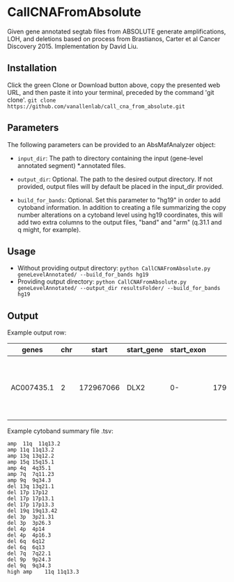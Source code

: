 # CallCNAFromAbsolute
Given gene annotated segtab files from ABSOLUTE generate amplifications, LOH, and deletions based on process from Brastianos, Carter et al Cancer Discovery 2015. Implementation by David Liu.

Installation
------------
Click the green Clone or Download button above, copy the presented web URL, and then paste it into your terminal, preceded by the command 'git clone'.
  `git clone https://github.com/vanallenlab/call_cna_from_absolute.git`

Parameters
----------
The following parameters can be provided to an AbsMafAnalyzer object:
* `input_dir`: The path to directory containing the input (gene-level annotated segment) *.annotated files.

* `output_dir`: Optional. The path to the desired output directory. If not provided, output files will by default be placed in the input_dir provided.

* `build_for_bands`: Optional. Set this parameter to "hg19" in order to add cytoband information. In addition to creating a file summarizing the copy
number alterations on a cytoband level using hg19 coordinates, this will add two extra columns to the output files, "band" and "arm" (q.31.1 and q might, for example).

Usage
-----
* Without providing output directory: `python CallCNAFromAbsolute.py geneLevelAnnotated/ --build_for_bands hg19`
* Providing output directory: `python CallCNAFromAbsolute.py geneLevelAnnotated/ --output_dir resultsFolder/ --build_for_bands hg19`

Output
------
Example output row:

|genes	|chr|	start|	start_gene|	start_exon|	end	|end_gene	|segment_end_exon	|Num_Probes	|sample	|modal_total_cn	|expected_total_cn	|rescaled.cn.a1	|rescaled.cn.a2	|focality_1	|focality_2	|called_CNA1	|called_CNA2	|fr_below_1	|fr_above_1	|fr_below_2	|fr_above_2	|band	|arm|
|---|---|---|---|---|---|---|---|---|---|---|---|---|---|---|---|---|---|---|---|---|---|---|---|
 |AC007435.1|	2|	172967066|	DLX2|	0-|	179666966|	TTN|	|	618|	OCSCC-OC033-TP-NB-SM-F3R7J-SM-F3R8D|	5|	4.99996|	0|	5|	1|	0.987910135|	del|	amp|	0|	0.980218414|	0.958944192|	0.012089865|	q31.1|	q|

Example cytoband summary file .tsv:

```
amp  11q  11q13.2
amp	11q	11q13.2
amp	13q	13q12.2
amp	15q	15q15.1
amp	4q	4q35.1
amp	7q	7q11.23
amp	9q	9q34.3
del	13q	13q21.1
del	17p	17p12
del	17p	17p13.1
del	17p	17p13.3
del	19q	19q13.42
del	3p	3p21.31
del	3p	3p26.3
del	4p	4p14
del	4p	4p16.3
del	6q	6q12
del	6q	6q13
del	7q	7q22.1
del	9p	9p24.3
del	9q	9q34.3
high amp	11q	11q13.3
```
